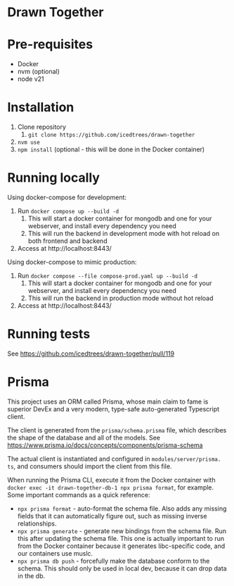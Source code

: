 # Drawn Together

# Pre-requisites

- Docker
- nvm (optional)
- node v21

# Installation

1. Clone repository
   1. `git clone https://github.com/icedtrees/drawn-together`
2. `nvm use`
3. `npm install` (optional - this will be done in the Docker container)

# Running locally

Using docker-compose for development:

1. Run `docker compose up --build -d`
   1. This will start a docker container for mongodb and one for your webserver, and install every dependency you need
   2. This will run the backend in development mode with hot reload on both 
      frontend and backend
2. Access at http://localhost:8443/

Using docker-compose to mimic production:

1. Run `docker compose --file compose-prod.yaml up --build -d`
    1. This will start a docker container for mongodb and one for your webserver, and install every dependency you need
    2. This will run the backend in production mode without hot reload
2. Access at http://localhost:8443/

# Running tests

See https://github.com/icedtrees/drawn-together/pull/119

# Prisma
This project uses an ORM called Prisma, whose main claim to fame is superior 
DevEx and a very modern, type-safe auto-generated Typescript client.

The client is generated from the `prisma/schema.prisma` file, which 
describes the shape of the database and all of the models. See https://www.prisma.io/docs/concepts/components/prisma-schema

The actual client is instantiated and configured in `modules/server/prisma.
ts`, and consumers should import the client from this file.

When running the Prisma CLI, execute it from the Docker container with 
`docker exec -it drawn-together-db-1 npx prisma format`, for example. Some 
important commands as a quick reference:
 - `npx prisma format` - auto-format the schema file. Also adds any missing 
   fields that it can automatically figure out, such as missing inverse 
   relationships.
 - `npx prisma generate` - generate new bindings from the schema file. Run 
   this after updating the schema file. This one is actually important to 
   run from the Docker container because it generates libc-specific code, and
   our containers use muslc.
 - `npx prisma db push` - forcefully make the database conform to the schema.
   This should only be used in local dev, because it can drop data in the db.
